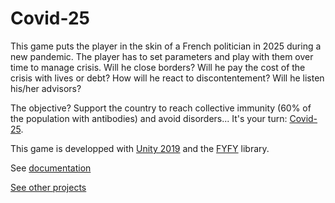# Covid-25
This game puts the player in the skin of a French politician in 2025 during a new pandemic. The player has to set parameters and play with them over time to manage crisis. Will he close borders? Will he pay the cost of the crisis with lives or debt? How will he react to discontentement? Will he listen his/her advisors?

The objective? Support the country to reach collective immunity (60% of the population with antibodies) and avoid disorders... It's your turn: [Covid-25](https://muratetm.perso.lip6.fr/covid25/).

This game is developped with [Unity 2019](https://unity.com/fr) and the [FYFY](https://github.com/Mocahteam/FYFY) library.

See [documentation](https://webia.lip6.fr/~muratetm/docCovid25/)

[See other projects](https://webia.lip6.fr/~muratetm/projects.php?LANG=en)
